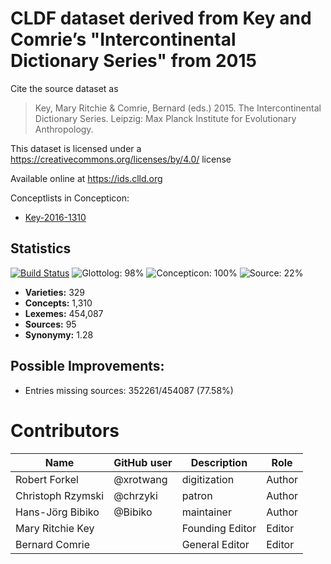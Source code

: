 # CLDF dataset derived from Key and Comrie’s "Intercontinental Dictionary Series" from 2015

Cite the source dataset as

> Key, Mary Ritchie & Comrie, Bernard (eds.) 2015. The Intercontinental Dictionary Series. Leipzig: Max Planck Institute for Evolutionary Anthropology.

This dataset is licensed under a https://creativecommons.org/licenses/by/4.0/ license

Available online at https://ids.clld.org


Conceptlists in Concepticon:
- [Key-2016-1310](https://concepticon.clld.org/contributions/Key-2016-1310)
## Statistics


[![Build Status](https://travis-ci.org/intercontinental-dictionary-series/ids.svg?branch=master)](https://travis-ci.org/intercontinental-dictionary-series/ids)
![Glottolog: 98%](https://img.shields.io/badge/Glottolog-98%25-green.svg "Glottolog: 98%")
![Concepticon: 100%](https://img.shields.io/badge/Concepticon-100%25-brightgreen.svg "Concepticon: 100%")
![Source: 22%](https://img.shields.io/badge/Source-22%25-red.svg "Source: 22%")

- **Varieties:** 329
- **Concepts:** 1,310
- **Lexemes:** 454,087
- **Sources:** 95
- **Synonymy:** 1.28

## Possible Improvements:



- Entries missing sources: 352261/454087 (77.58%)

# Contributors

Name               | GitHub user  | Description                          | Role
---                | ---          | ---                                  | ---
Robert Forkel | @xrotwang   | digitization        | Author
Christoph Rzymski        | @chrzyki       | patron     | Author
Hans-Jörg Bibiko         | @Bibiko       | maintainer     | Author
Mary Ritchie Key | | Founding Editor | Editor
Bernard Comrie | | General Editor | Editor


